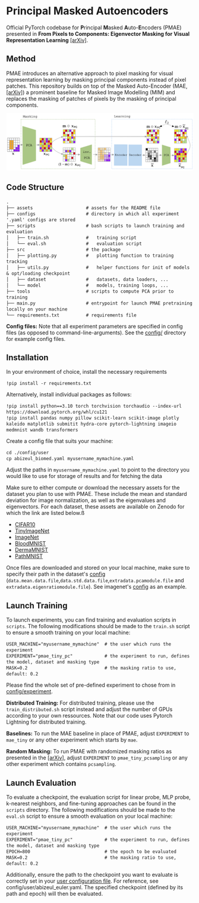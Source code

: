 # Principal Masked Autoencoders

Official PyTorch codebase for **P**rincipal **M**asked **A**uto-**E**ncoders (PMAE) presented in **From Pixels to Components: Eigenvector Masking for Visual Representation Learning** 
[\[arXiv\]](https://alicebizeul.github.io/assets/pdf/mae.pdf).

## Method
PMAE introduces an alternative approach to pixel masking for visual representation learning by masking principal components instead of pixel patches. This repository builds on top of the Masked Auto-Encoder (MAE, [\[arXiv\]](https://arxiv.org/pdf/2111.06377)) a prominent baseline for Masked Image Modelling (MIM) and replaces the masking of patches of pixels by the masking of principal components.

![pmae](https://github.com/alicebizeul/pmae/blob/main/assets/diagram-larger.png)

## Code Structure

```
.
├── assets                    # assets for the README file 
├── configs                   # directory in which all experiment '.yaml' configs are stored
├── scripts                   # bash scripts to launch training and evaluation
│   ├── train.sh              #   training script
│   └── eval.sh               #   evaluation script
├── src                       # the package
│   ├── plotting.py           #   plotting function to training tracking
│   ├── utils.py              #   helper functions for init of models & opt/loading checkpoint
│   ├── dataset               #   datasets, data loaders, ...
│   └── model                 #   models, training loops, ...
├── tools                     # scripts to compute PCA prior to training
├── main.py                   # entrypoint for launch PMAE pretraining locally on your machine
└── requirements.txt          # requirements file
```

**Config files:**
Note that all experiment parameters are specified in config files (as opposed to command-line-arguments). See the [config/](config/) directory for example config files.


## Installation 

In your environment of choice, install the necessary requirements

    !pip install -r requirements.txt 

Alternatively, install individual packages as follows:

    !pip install python==3.10 torch torchvision torchaudio --index-url https://download.pytorch.org/whl/cu121
    !pip install pandas numpy pillow scikit-learn scikit-image plotly kaleido matplotlib submitit hydra-core pytorch-lightning imageio medmnist wandb transformers

Create a config file that suits your machine:

    cd ./config/user
    cp abizeul_biomed.yaml myusername_mymachine.yaml

Adjust the paths in ```myusername_mymachine.yaml``` to point to the directory you would like to use for storage of results and for fetching the data

Make sure to either compute or download the necessary assets for the dataset you plan to use with PMAE. These include the mean and standard deviation for image normalization, as well as the eigenvalues and eigenvectors. For each dataset, these assets are available on Zenodo for which the link are listed below.ß

- [CIFAR10](https://zenodo.org/records/14588944?token=eyJhbGciOiJIUzUxMiJ9.eyJpZCI6IjY3ODJmNjAwLWM5YTYtNDhiNy1iNDEzLThlYjJjN2RkMzYyMiIsImRhdGEiOnt9LCJyYW5kb20iOiIyODAyNGE5NzU1MGZlNWY2Zjc3NGExMzU1MGUxNTc0ZSJ9.gCq9v8x2srkjjlusAw3zlMFZu31I6dziOrroBiNbRHQsOs7PZadhbClREgeTMRcQZ4DXKxh1sMASIyHcC34k3Q)
- [TinyImageNet](https://zenodo.org/records/14589101?token=eyJhbGciOiJIUzUxMiJ9.eyJpZCI6Ijk0YzI2NGZhLTZhYTYtNDRiMC04NjIzLTk1MjQxNDc5Njg1YyIsImRhdGEiOnt9LCJyYW5kb20iOiI0OGM1MTlmNTk3MDJiMjk3M2YyNzBjMzc2ZTkzYThhMyJ9.LAlnzb4HCHkhd_CAUTkz9LWptyrnsfDLTzHuFKCXjRAGK77YWXyA3L412aB5r5U77WcltxsetpUGEQCjebOuHg)
- [ImageNet](https://zenodo.org/records/14589122?token=eyJhbGciOiJIUzUxMiJ9.eyJpZCI6IjYzYWE5MjEyLTQ3ZDMtNGFjOS1hYmIxLWQ3ZmJmNmEwNDBhNiIsImRhdGEiOnt9LCJyYW5kb20iOiI4YzQzZGU5N2NkYTkzNjdhZDAxYzQzYTFmMWNiZGFmYyJ9.KD1_j1A0ao9GS59rxDALo3Kvj9l5mhrLORf3cWkGUFJGO8ycs0e9STD0dqkAaweiSxYgqD3N8AFSOCbw12rD9Q)
- [BloodMNIST](https://zenodo.org/records/14588621?token=eyJhbGciOiJIUzUxMiJ9.eyJpZCI6IjljMzM2YjE3LTg3MTQtNDA2MS1hYzU5LTZhMWY2Y2IwNmE1OSIsImRhdGEiOnt9LCJyYW5kb20iOiJjY2MyYjVhM2ZmMzkxNmIzMWMwNzFlZmE0YTIwNjJmZiJ9.K9eA_KqJFMA5zfHU_lRUbQ-143Jj1M7IjB8nLGY6WShbqKC-g4E7_W96z7YWzf0wB25A-N6Bh0g8nqxxaPTKGA)
- [DermaMNIST](https://zenodo.org/records/14588800?token=eyJhbGciOiJIUzUxMiJ9.eyJpZCI6ImVkMDExNzU0LWJhODgtNDg0My1iODM0LWViMjg2ZDQ4NDk3MSIsImRhdGEiOnt9LCJyYW5kb20iOiIyZWIzMTY4NjYyNTA0MDRmNjkyNGI1NzI2ODliY2UzMiJ9.Dzkm-d0kba1FYwdW0h4oBav-qhGckbuirAF-Gre_JGJ6S0CTWDRESldO9AATRqwvCPNf7h3qa8i0KYnYZckCXw)
- [PathMNIST](https://zenodo.org/records/14589091?token=eyJhbGciOiJIUzUxMiJ9.eyJpZCI6IjdkMzg2NzAxLWMwMGQtNDcxMi05ODRmLTBiNjk5ZTlmNTMyZCIsImRhdGEiOnt9LCJyYW5kb20iOiI2MjdhOGI0ZGI0MjcxM2Q2ZDFjYWYyNjBlNmMxYmM2NCJ9.yD3jRzhdy-vt0PIN-bNcZWSR5Uxz4jDOPvqNE4UeQfKwq3n11gp-YdyVFL-Rv_2eMNbYc3o2euM8iMfQxcNK6A)

Once files are downloaded and stored on your local machine, make sure to specify their path in the dataset's [config](config/dataset/) (```data.mean.data.file```,```data.std.data.file```,```extradata.pcamodule.file``` and ```extradata.eigenratiomodule.file```). See imagenet's [config](config/dataset/imagenet.yaml) as an example. 

## Launch Training
To launch experiments, you can find training and evaluation scripts in  ```scripts```. The following modifications should be made to the ```train.sh``` script to ensure a smooth training on your local machine:

    USER_MACHINE="myusername_mymachine"  # the user which runs the experiment
    EXPERIMENT="pmae_tiny_pc"            # the experiment to run, defines the model, dataset and masking type
    MASK=0.2                             # the masking ratio to use, default: 0.2

Please find the whole set of pre-defined experiment to chose from in [config/experiment](config/experiment). 

**Distributed Training:** For distributed training, please use the ```train_distributed.sh``` script instead and adjust the number of GPUs according to your own ressources. Note that our code uses Pytorch Lightning for distributed training.

**Baselines:** To run the MAE baseline in place of PMAE, adjust ```EXPERIMENT``` to ```mae_tiny``` or any other experiment which starts by ```mae```. 

**Random Masking:** To run PMAE with randomized masking ratios as presented in the [\[arXiv\]](https://alicebizeul.github.io/assets/pdf/mae.pdf), adjust ```EXPERIMENT``` to ```pmae_tiny_pcsampling``` or any other experiment which contains ```pcsampling```. 

## Launch Evaluation
To evaluate a checkpoint, the evaluation script for linear probe, MLP probe, k-nearest neighbors, and fine-tuning approaches can be found in the ```scripts``` directory. The following modifications should be made to the ```eval.sh``` script to ensure a smooth evaluation on your local machine:

    USER_MACHINE="myusername_mymachine"  # the user which runs the experiment
    EXPERIMENT="pmae_tiny_pc"            # the experiment to run, defines the model, dataset and masking type
    EPOCH=800                            # the epoch to be evaluated
    MASK=0.2                             # the masking ratio to use, default: 0.2

Additionally, ensure the path to the checkpoint you want to evaluate is correctly set in your [user configuration file](config/user/abizeul_euler.yaml). For reference, see config/user/abizeul_euler.yaml. The specified checkpoint (defined by its path and epoch) will then be evaluated.
